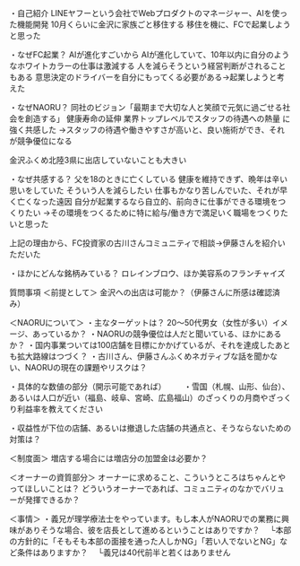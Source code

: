 
・自己紹介
LINEヤフーという会社でWebプロダクトのマネージャー、AIを使った機能開発
10月くらいに金沢に家族ごと移住する
移住を機に、FCで起業しようと思った

・なぜFC起業？
AIが進化すごいから
AIが進化していて、10年以内に自分のようなホワイトカラーの仕事は激減する
人を減らそうという経営判断がされることもある
意思決定のドライバーを自分にもってくる必要がある→起業しようと考えた

・なぜNAORU？
同社のビジョン「最期まで大切な人と笑顔で元気に過ごせる社会を創造する」
健康寿命の延伸
業界トップレベルでスタッフの待遇への熱量
に強く共感した
→スタッフの待遇や働きやすさが高いと、良い施術ができ、それが競争優位になる

金沢ふくめ北陸3県に出店していないことも大きい

・なぜ共感する？
父を18のときに亡くしている
健康を維持できず、晩年は辛い思いをしていた
そういう人を減らしたい
仕事もかなり苦しんでいた、それが早く亡くなった遠因
自分が起業するなら自立的、前向きに仕事ができる環境をつくりたい
→その環境をつくるために特に給与/働き方で満足いく職場をつくりたいと思った

上記の理由から、FC投資家の古川さんコミュニティで相談→伊藤さんを紹介いただいた

・ほかにどんな銘柄みている？
ロレインブロウ、ほか美容系のフランチャイズ

質問事項
＜前提として＞
金沢への出店は可能か？（伊藤さんに所感は確認済み）

＜NAORUについて＞
・主なターゲットは？ 20〜50代男女（女性が多い）イメージ、あっているか？
・NAORUの競争優位は人だと聞いている、ほかにあるか？
・国内事業ついては100店舗を目標にかかげているが、それを達成したあとも拡大路線はつづく？
・古川さん、伊藤さんふくめネガティブな話を聞かない、NAORUの現在の課題やリスクは？　

・具体的な数値の部分（開示可能であれば）
　　・雪国（札幌、山形、仙台）、あるいは人口が近い（福島、岐阜、宮崎、広島福山）のざっくりの月商やざっくり利益率を教えてください

・収益性が下位の店舗、あるいは撤退した店舗の共通点と、そうならないための対策は？

＜制度面＞
増店する場合には増店分の加盟金は必要か？

＜オーナーの資質部分＞
オーナーに求めること、こういうところはちゃんとやってほしいことは？
どういうオーナーであれば、コミュニティのなかでバリューが発揮できるか？

＜事情＞
・義兄が理学療法士をやっています。もし本人がNAORUでの業務に興味がありそうな場合、彼を店長として進めるということはありですか？
　└本部の方針的に「そもそも本部の面接を通った人しかNG」「若い人でないとNG」など条件はありますか？
　└義兄は40代前半と若くはありません
